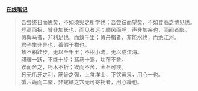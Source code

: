 [**在线笔记**](https://xuliang19.github.io/web/)

> 吾尝终日而思矣，不如须臾之所学也；吾尝跂而望矣，不如登高之博见也。   
登高而招，臂非加长也，而见者远；顺风而呼，声非加疾也，而闻者彰。   
假舆马者，非利足也，而致千里；假舟楫者，非能水也，而绝江河。   
君子生非异也，善假于物也。   
故不积跬步，无以至千里；不积小流，无以成江海。   
骐骥一跃，不能十步；驽马十驾，功在不舍。   
锲而舍之，朽木不折；锲而不舍，金石可镂。   
蚓无爪牙之利，筋骨之强，上食埃土，下饮黄泉，用心一也。   
蟹六跪而二螯，非蛇鳝之穴无可寄托者，用心躁也。   